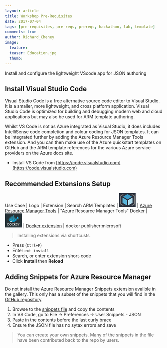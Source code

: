 ```yaml
---
layout: article
title: Workshop Pre-Requisites
date: 2017-07-04
tags: [pre-requisites, pre-reqs, prereqs, hackathon, lab, template]
comments: true
author: Richard_Cheney
image:
  feature: 
  teaser: Education.jpg
  thumb: 
---
```

Install and configure the lightweight VScode app for JSON authoring

## Install Visual Studio Code

Visual Studio Code is a free alternative source code editor to Visual Studio.  It is a smaller, more lightweight, and cross platform application.  Visual Studio Code is optimized for building and debugging modern web and cloud applications but may also be used for ARM template authoring.

Whilst VS Code is not as Azure integrated as Visual Studio, it does includes IntelliSense code completion and colour coding for JSON templates.  It can be integrated further by adding the Azure Resource Manager Tools extension.  And you can then make use of the Azure quickstart templates on GitHub and the ARM template references for the various Azure service providers on the Azure docs site.

*	Install VS Code from [https://code.visualstudio.com](https://code.visualstudio.com) 

## Recommended Extensions Setup 

Use Case | Logo | Extension | Search 
ARM Templates | ![](/guides/prereqs/images/vscode/armLogo.png) | <a href="https://docs.microsoft.com/en-us/azure/azure-resource-manager/resource-manager-vscode-extension" target="_vscode">Azure Resource Manager Tools</a> | "Azure Resource Manager Tools" 
Docker | ![](/guides/prereqs/images/vscode/dockerLogo.png) | <a href="https://code.visualstudio.com/docs/languages/dockerfile" target="_vscode">Docker extension</a> |  docker publisher:microsoft 

> Installing extensions via shortcusts
* Press (`Ctrl+P`) 
* Enter `ext install`
* Search, or enter extension short-code 
* Click **Install** then **Reload**

## Adding Snippets for Azure Resource Manager

Do not install the Azure Resource Manager Snippets extension availble in the gallery.  This only has a subset of the snippets that you will find in the [GitHub repository](https://github.com/sam-cogan/azure-xplat-arm-tooling/blob/master/VSCode/armsnippets.json).

1. Browse to the [snippets file](https://raw.githubusercontent.com/sam-cogan/azure-xplat-arm-tooling/master/VSCode/armsnippets.json) and copy the contents
2. In VS Code, go to File -> Preferences -> User Snippets - JSON
3. Paste in the contents before the last curly brace 
4. Ensure the JSON file has no sytax errors and save

> You can create your own snippets.  Many of the snippets in the file have been contributed back to the repo by users.   